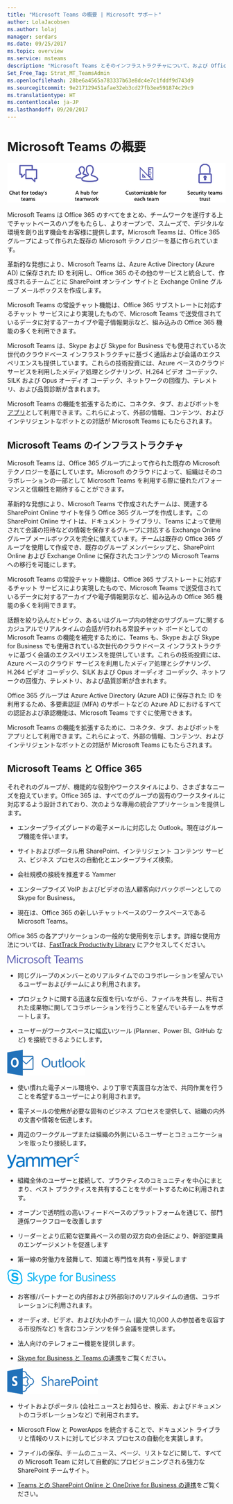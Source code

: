 ```yaml
---
title: "Microsoft Teams の概要 | Microsoft サポート"
author: LolaJacobsen
ms.author: lolaj
manager: serdars
ms.date: 09/25/2017
ms.topic: overview
ms.service: msteams
description: "Microsoft Teams とそのインフラストラクチャについて、および Office 365 と組み合わせた使用について説明します。"
Set_Free_Tag: Strat_MT_TeamsAdmin
ms.openlocfilehash: 28be6a4565a783337b63e8dc4e7c1fddf9d743d9
ms.sourcegitcommit: 9e217129451afae32eb3cd27fb3ee591874c29c9
ms.translationtype: HT
ms.contentlocale: ja-JP
ms.lasthandoff: 09/20/2017
---
```

<a name="overview-of-microsoft-teams"></a>Microsoft Teams の概要
===========================

![Office365 のチャットベースのワークスペース](media/Overview-Microsoft-Teams-image1.png)

Microsoft Teams は Office 365 のすべてをまとめ、チームワークを遂行する上でチャットベースのハブをもたらし、よりオープンで、スムーズで、デジタルな環境を創り出す機会をお客様に提供します。Microsoft Teams は、Office 365 グループによって作られた既存の Microsoft テクノロジーを基に作られています。 

革新的な発想により、Microsoft Teams は、Azure Active Directory (Azure AD) に保存された ID を利用し、Office 365 のその他のサービスと統合して、作成されるチームごとに SharePoint オンライン サイトと Exchange Online グループ メールボックスを作成します。

Microsoft Teams の常設チャット機能は、Office 365 サブストレートに対応するチャット サービスにより実現したもので、Microsoft Teams で送受信されているデータに対するアーカイブや電子情報開示など、組み込みの Office 365 機能の多くを利用できます。

Microsoft Teams は、Skype および Skype for Business でも使用されている次世代のクラウドベース インフラストラクチャに基づく通話および会議のエクスペリエンスも提供しています。これらの技術投資には、Azure ベースのクラウド サービスを利用したメディア処理とシグナリング、H.264 ビデオ コーデック、SILK および Opus オーディオ コーデック、ネットワークの回復力、テレメトリ、および品質診断が含まれます。

Microsoft Teams の機能を拡張するために、コネクタ、タブ、およびボットを[アプリ](https://go.microsoft.com/fwlink/?linkid=854629)として利用できます。これらによって、外部の情報、コンテンツ、およびインテリジェントなボットとの対話が Microsoft Teams にもたらされます。

<a name="microsoft-teams-infrastructure"></a>Microsoft Teams のインフラストラクチャ
------------------------------

Microsoft Teams は、Office 365 グループによって作られた既存の Microsoft テクノロジーを基にしています。Microsoft のクラウドによって、組織はそのコラボレーションの一部として Microsoft Teams を利用する際に優れたパフォーマンスと信頼性を期待することができます。

革新的な発想により、Microsoft Teams で作成されたチームは、関連する SharePoint Online サイトを伴う Office 365 グループを作成します。この SharePoint Online サイトは、ドキュメント ライブラリ、Teams によって使用されて会議の招待などの情報を保存するグループに対応する Exchange Online グループ メールボックスを完全に備えています。チームは既存の Office 365 グループを使用して作成でき、既存のグループ メンバーシップと、SharePoint Online および Exchange Online に保存されたコンテンツの Microsoft Teams への移行を可能にします。

Microsoft Teams の常設チャット機能は、Office 365 サブストレートに対応するチャット サービスにより実現したもので、Microsoft Teams で送受信されているデータに対するアーカイブや電子情報開示など、組み込みの Office 365 機能の多くを利用できます。

話題を絞り込んだトピック、あるいはグループ内の特定のサブグループに関するカジュアルでリアルタイムの会話が行われる常設チャット ボードとしての Microsoft Teams の機能を補完するために、Teams も、Skype および Skype for Business でも使用されている次世代のクラウドベース インフラストラクチャに基づく会議のエクスペリエンスを提供しています。これらの技術投資には、Azure ベースのクラウド サービスを利用したメディア処理とシグナリング、H.264 ビデオ コーデック、SILK および Opus オーディオ コーデック、ネットワークの回復力、テレメトリ、および品質診断が含まれます。

Office 365 グループは Azure Active Directory (Azure AD) に保存された ID を利用するため、多要素認証 (MFA) のサポートなどの Azure AD におけるすべての認証および承認機能は、Microsoft Teams ですぐに使用できます。

Microsoft Teams の機能を拡張するために、コネクタ、タブ、およびボットをアプリとして利用できます。これらによって、外部の情報、コンテンツ、およびインテリジェントなボットとの対話が Microsoft Teams にもたらされます。

<a name="microsoft-teams-and-office-365"></a>Microsoft Teams と Office 365
------------------------------

それぞれのグループが、機能的な役割やワークスタイルにより、さまざまなニーズを抱えています。Office 365 は、すべてのグループの固有のワークスタイルに対応するよう設計されており、次のような専用の統合アプリケーションを提供します。

-   エンタープライズグレードの電子メールに対応した Outlook。現在はグループ機能を伴います。

-   サイトおよびポータル用 SharePoint、インテリジェント コンテンツ サービス、ビジネス プロセスの自動化とエンタープライズ検索。

-   会社規模の接続を推進する Yammer

-   エンタープライズ VoIP およびビデオの法人顧客向けバックボーンとしての Skype for Business。

-   現在は、Office 365 の新しいチャットベースのワークスペースである Microsoft Teams。

Office 365 の各アプリケーションの一般的な使用例を示します。詳細な使用方法については、[FastTrack Productivity Library](https://go.microsoft.com/fwlink/?linkid=854630) にアクセスしてください。

![](media/Overview_of_Microsoft_Teams_image1.png)

-   同じグループのメンバーとのリアルタイムでのコラボレーションを望んでいるユーザーおよびチームにより利用されます。

-   プロジェクトに関する迅速な反復を行いながら、ファイルを共有し、共有された成果物に関してコラボレーションを行うことを望んでいるチームをサポートします。

-   ユーザーがワークスペースに幅広いツール (Planner、Power BI、GitHub など) を接続できるようにします。

![](media/Overview_of_Microsoft_Teams_image2.png)

-   使い慣れた電子メール環境や、より丁寧で真面目な方法で、共同作業を行うことを希望するユーザーにより利用されます。

-   電子メールの使用が必要な固有のビジネス プロセスを提供して、組織の内外の文書や情報を伝達します。

-   周辺のワークグループまたは組織の外側にいるユーザーとコミュニケーションを取ったり接続します。

![](media/Overview_of_Microsoft_Teams_image3.png)

-   組織全体のユーザーと接続して、プラクティスのコミュニティを中心にまとまり、ベスト プラクティスを共有することをサポートするために利用されます。

-   オープンで透明性の高いフィードベースのプラットフォームを通じて、部門連係ワークフローを改善します

-   リーダーとより広範な従業員ベースの間の双方向の会話により、幹部従業員のエンゲージメントを促進します

-   第一線の労働力を鼓舞して、知識と専門性を共有・享受します

![](media/Overview_of_Microsoft_Teams_image4.png)

-   お客様/パートナーとの内部および外部向けのリアルタイムの通信、コラボレーションに利用されます。

-   オーディオ、ビデオ、および大小のチーム (最大 10,000 人の参加者を収容する市役所など) を含むコンテンツを伴う会議を提供します。

-   法人向けのテレフォニー機能を提供します。

-   [Skype for Business と Teams の連携](Understand_how_Skype_for_Business_and_Microsoft_Teams_interact.md)をご覧ください。

![](media/Overview_of_Microsoft_Teams_image5.png)

-   サイトおよびポータル (会社ニュースとお知らせ、検索、およびドキュメントのコラボレーションなど) で利用されます。

-   Microsoft Flow と PowerApps を統合することで、ドキュメント ライブラリと情報のリストに対してビジネス プロセスの自動化を実装します。

-   ファイルの保存、チームのニュース、ページ、リストなどに関して、すべての Microsoft Team に対して自動的にプロビジョニングされる強力な SharePoint チームサイト。

-   [Teams との SharePoint Online と OneDrive for Business の連携](Understand_how_SharePoint_Online_and_OneDrive_for_Business_interact_with_Microsoft_Teams.md)をご覧ください。
